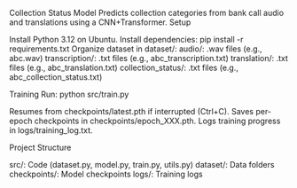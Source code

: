 Collection Status Model
Predicts collection categories from bank call audio and translations using a CNN+Transformer.
Setup

Install Python 3.12 on Ubuntu.
Install dependencies: pip install -r requirements.txt
Organize dataset in dataset/:
audio/: .wav files (e.g., abc.wav)
transcription/: .txt files (e.g., abc_transcription.txt)
translation/: .txt files (e.g., abc_translation.txt)
collection_status/: .txt files (e.g., abc_collection_status.txt)



Training
Run: python src/train.py

Resumes from checkpoints/latest.pth if interrupted (Ctrl+C).
Saves per-epoch checkpoints in checkpoints/epoch_XXX.pth.
Logs training progress in logs/training_log.txt.

Project Structure

src/: Code (dataset.py, model.py, train.py, utils.py)
dataset/: Data folders
checkpoints/: Model checkpoints
logs/: Training logs

